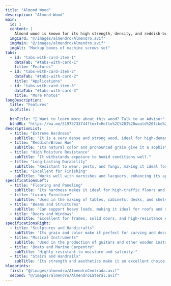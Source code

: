 ```yaml
---
title: "Almond Wood"
description: "Almond Wood"
main:
  id: 1
  content: |
    Almond wood is known for its high strength, density, and reddish-brown hue. It is a highly valued option in carpentry and construction due to its durability, hardness, and elegant finish. Its fine and uniform grain makes it easy to polish and varnish, giving it a sophisticated and attractive appearance.
  imgCard: "@/images/almendro/Almendro.avif"
  imgMain: "@/images/almendro/Almendro.avif"
  imgAlt: "Mockup boxes of machine screws set"
tabs:
  - id: "tabs-with-card-item-1"
    dataTab: "#tabs-with-card-1"
    title: "Features"
  - id: "tabs-with-card-item-2"
    dataTab: "#tabs-with-card-2"
    title: "Applications"
  - id: "tabs-with-card-item-3"
    dataTab: "#tabs-with-card-3"
    title: "More Photos"
longDescription:
  title: "Features"
  subTitle: |
    
  btnTitle: "📲 Want to learn more about this wood? Talk to an Advisor"
  btnURL: "https://wa.me/51975733744?text=Hello%2C%20I%20would%20like%20to%20know%20more%20about%20the%20Almond%20wood%20available%20at%20Cheaper%20Buy."
descriptionList:
  - title: "Extreme Hardness"
    subTitle: "It is a very dense and strong wood, ideal for high-demand structures."
  - title: "Reddish/Brown Hue"
    subTitle: "Its natural color and pronounced grain give it a sophisticated finish."
  - title: "High Moisture Resistance"
    subTitle: "It withstands exposure to humid conditions well."
  - title: "Long-Lasting Durability"
    subTitle: "Resistant to wear, pests, and fungi, making it ideal for both indoor and outdoor use."
  - title: "Excellent for Finishing"
    subTitle: "Works well with varnishes and lacquers, enhancing its appearance and protection."
specificationsLeft:
  - title: "Flooring and Paneling"
    subTitle: "Its hardness makes it ideal for high-traffic floors and wall panels."
  - title: "Luxury Furniture"
    subTitle: "Used in the making of tables, cabinets, desks, and shelves."
  - title: "Beams and Structures"
    subTitle: "Can support heavy loads, making it ideal for roofs and structural supports."
  - title: "Doors and Windows"
    subTitle: "Excellent for frames, solid doors, and high-resistance enclosures."
specificationsRight:
  - title: "Sculptures and Handicrafts"
    subTitle: "Its grain and color make it perfect for carving and decorative work."
  - title: "Musical Instruments"
    subTitle: "Used in the production of guitars and other wooden instruments."
  - title: "Boats and Marine Carpentry"
    subTitle: "Highly resistant to moisture and salinity."
  - title: "Stairs and Handrails"
    subTitle: "Its strength and aesthetics make it an excellent choice for elegant interiors."
blueprints:
  first: "@/images/almendro/AlmendroCentrada.avif"
  second: "@/images/almendro/AlmendroLateral.avif"   
---
```

